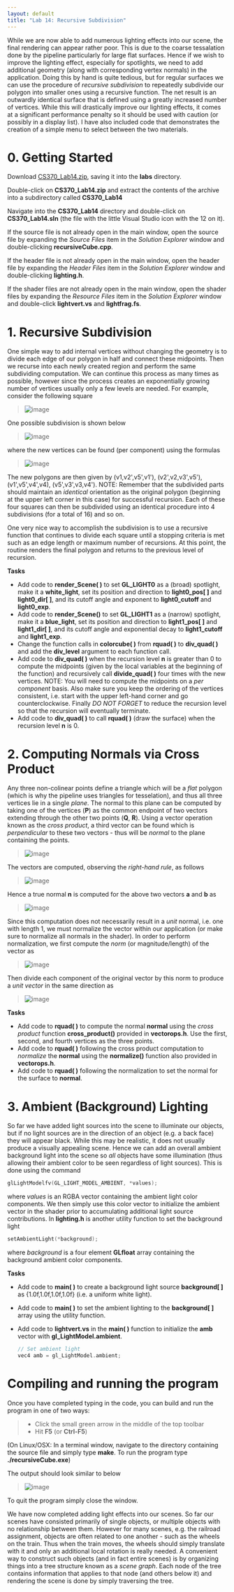 ```yaml
---
layout: default
title: "Lab 14: Recursive Subdivision"
---
```


While we are now able to add numerous lighting effects into our scene, the final rendering can appear rather poor. This is due to the coarse tessalation done by the pipeline particularly for large flat surfaces. Hence if we wish to improve the lighting effect, especially for spotlights, we need to add additional geometry (along with corresponding vertex normals) in the application. Doing this by hand is quite tedious, but for regular surfaces we can use the procedure of *recursive subdivision* to repeatedly subdivide our polygon into smaller ones using a recursive function. The net result is an outwardly identical surface that is defined using a greatly increased number of vertices. While this will drastically improve our lighting effects, it comes at a significant performance penalty so it should be used with caution (or possibly in a display list). I have also included code that demonstrates the creation of a simple menu to select between the two materials.

0\. Getting Started
===================

Download [CS370\_Lab14.zip](src/CS370_Lab14.zip), saving it into the **labs** directory.

Double-click on **CS370\_Lab14.zip** and extract the contents of the archive into a subdirectory called **CS370\_Lab14**

Navigate into the **CS370\_Lab14** directory and double-click on **CS370\_Lab14.sln** (the file with the little Visual Studio icon with the 12 on it).

If the source file is not already open in the main window, open the source file by expanding the *Source Files* item in the *Solution Explorer* window and double-clicking **recursiveCube.cpp**.

If the header file is not already open in the main window, open the header file by expanding the *Header Files* item in the *Solution Explorer* window and double-clicking **lighting.h**.

If the shader files are not already open in the main window, open the shader files by expanding the *Resource Files* item in the *Solution Explorer* window and double-click **lightvert.vs** and **lightfrag.fs**.

1\. Recursive Subdivision
=========================

One simple way to add internal vertices without changing the geometry is to divide each edge of our polygon in half and connect these midpoints. Then we recurse into each newly created region and perform the same subdividing computation. We can continue this process as many times as possible, however since the process creates an exponentially growing number of vertices usually only a few levels are needed. For example, consider the following square

> ![image](images/lab14/Square.png)

One possible subdivision is shown below

> ![image](images/lab14/Square2.png)

where the new vertices can be found (per component) using the formulas

> ![image](images/lab14/MidFormulas.png)

The new polygons are then given by (v1,v2',v5',v1'), (v2',v2,v3',v5'), (v1',v5',v4',v4), (v5',v3',v3,v4'). NOTE: Remember that the subdivided parts should maintain an *identical* orientation as the original polygon (beginning at the upper left corner in this case) for successful recursion. Each of these four squares can then be subdivided using an identical procedure into 4 subdivisions (for a total of 16) and so on.

One very nice way to accomplish the subdivision is to use a recursive function that continues to divide each square until a stopping criteria is met such as an edge length or maximum number of recursions. At this point, the routine renders the final polygon and returns to the previous level of recursion.

**Tasks**

-   Add code to **render\_Scene( )** to set **GL\_LIGHT0** as a (broad) spotlight, make it a **white\_light**, set its position and direction to **light0\_pos[ ]** and **light0\_dir[ ]**, and its cutoff angle and exponent to **light0\_cutoff** and **light0\_exp**.
-   Add code to **render\_Scene()** to set **GL\_LIGHT1** as a (narrow) spotlight, make it a **blue\_light**, set its position and direction to **light1\_pos[ ]** and **light1\_dir[ ]**, and its cutoff angle and exponential decay to **light1\_cutoff** and **light1\_exp**.
-   Change the function calls in **colorcube( )** from **rquad( )** to **div\_quad( )** and add the **div\_level** argument to each function call.
-   Add code to **div\_quad( )** when the recursion level **n** is greater than 0 to compute the midpoints (given by the local variables at the beginning of the function) and recursively call **divide\_quad( )** four times with the new vertices. NOTE: You will need to compute the midpoints on a *per component* basis. Also make sure you keep the ordering of the vertices consistent, i.e. start with the upper left-hand corner and go counterclockwise. Finally *DO NOT FORGET* to reduce the recursion level so that the recursion will eventually terminate.
-   Add code to **div\_quad( )** to call **rquad( )** (draw the surface) when the recursion level **n** is 0.

2\. Computing Normals via Cross Product
=======================================

Any three non-colinear points define a triangle which will be a *flat* polygon (which is why the pipeline uses triangles for tesselation), and thus all three vertices lie in a single *plane*. The normal to this plane can be computed by taking one of the vertices (**P**) as the common endpoint of two vectors extending through the other two points (**Q**, **R**). Using a vector operation known as the *cross product*, a third vector can be found which is *perpendicular* to these two vectors - thus will be *normal* to the plane containing the points.

> ![image](images/lab14/Cross.png)

The vectors are computed, observing the *right-hand rule*, as follows

> ![image](images/lab14/CrossVec.png)

Hence a true normal **n** is computed for the above two vectors **a** and **b** as

> ![image](images/lab14/CrossFormula.png)

Since this computation does not necessarily result in a *unit* normal, i.e. one with length 1, we must normalize the vector within our application (or make sure to normalize all normals in the shader). In order to perform normalization, we first compute the *norm* (or magnitude/length) of the vector as

> ![image](images/lab14/NormFormula.png)

Then divide each component of the original vector by this norm to produce a *unit vector* in the same direction as

> ![image](images/lab14/NormVec.png)

**Tasks**

-   Add code to **rquad( )** to compute the normal **normal** using the *cross product* function **cross\_product()** provided in **vectorops.h**. Use the first, second, and fourth vertices as the three points.
-   Add code to **rquad( )** following the cross product computation to *normalize* the **normal** using the **normalize()** function also provided in **vectorops.h**.
-   Add code to **rquad( )** following the normalization to set the normal for the surface to **normal**.

3\. Ambient (Background) Lighting
=================================

So far we have added light sources into the scene to illuminate our objects, but if no light sources are in the direction of an object (e.g. a back face) they will appear black. While this may be realistic, it does not usually produce a visually appealing scene. Hence we can add an overall ambient background light into the scene so *all* objects have some illumination (thus allowing their ambient color to be seen regardless of light sources). This is done using the command

```cpp
glLightModelfv(GL_LIGHT_MODEL_AMBIENT, *values);
```

where *values* is an RGBA vector containing the ambient light color components. We then simply use this color vector to initialize the ambient vector in the shader prior to accumulating additional light source contributions. In **lighting.h** is another utility function to set the background light

```cpp
setAmbientLight(*background);
```

where *background* is a four element **GLfloat** array containing the background ambient color components.

**Tasks**

-   Add code to **main( )** to create a background light source **background[ ]** as {1.0f,1.0f,1.0f,1.0f} (i.e. a uniform white light).
-   Add code to **main( )** to set the ambient lighting to the **background[ ]** array using the utility function.
-   Add code to **lightvert.vs** in the **main( )** function to initialize the **amb** vector with **gl\_LightModel.ambient**.

	```cpp
    // Set ambient light
    vec4 amb = gl_LightModel.ambient;

Compiling and running the program
=================================

Once you have completed typing in the code, you can build and run the program in one of two ways:

> -   Click the small green arrow in the middle of the top toolbar
> -   Hit **F5** (or **Ctrl-F5**)

(On Linux/OSX: In a terminal window, navigate to the directory containing the source file and simply type **make**. To run the program type **./recursiveCube.exe**)

The output should look similar to below

> ![image](images/lab14/RecursiveCube.png)

To quit the program simply close the window.

We have now completed adding light effects into our scenes. So far our scenes have consisted primarily of single objects, or multiple objects with no relationship between them. However for many scenes, e.g. the railroad assignment, objects are often related to one another - such as the wheels on the train. Thus when the train moves, the wheels should simply translate with it and only an additional local rotation is really needed. A convenient way to construct such objects (and in fact entire scenes) is by organizing things into a tree structure known as a *scene graph*. Each node of the tree contains information that applies to that node (and others below it) and rendering the scene is done by simply traversing the tree.

